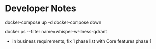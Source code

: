 # Developer Notes
docker-compose up -d
docker-compose down

docker ps --filter name=whisper-wellness-qdrant
- in business requirements, fix 1 phase list with Core features phase 1